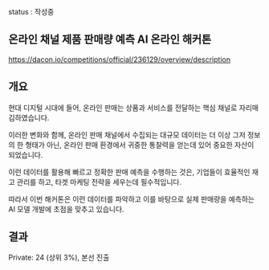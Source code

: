 status : 작성중
## 온라인 채널 제품 판매량 예측 AI 온라인 해커톤
https://dacon.io/competitions/official/236129/overview/description

## 개요
현대 디지털 시대에 들어, 온라인 판매는 상품과 서비스를 전달하는 핵심 채널로 자리매김하였습니다.

이러한 변화와 함께, 온라인 판매 채널에서 수집되는 대규모 데이터는 더 이상 그저 정보의 한 형태가 아닌, 온라인 판매 환경에서 귀중한 통찰력을 얻는데 있어 중요한 자산이 되었습니다.

이런 데이터를 활용해 빠르고 정확한 판매 예측을 수행하는 것은, 기업들이 효율적인 재고 관리를 하고, 타겟 마케팅 전략을 세우는데 필수적입니다. 

따라서 이번 해커톤은 이런 데이터를 파악하고 이를 바탕으로 실제 판매량을 예측하는 AI 모델 개발에 초점을 맞추고 있습니다. 

## 결과
Private: 24 (상위 3%), 본선 진출
